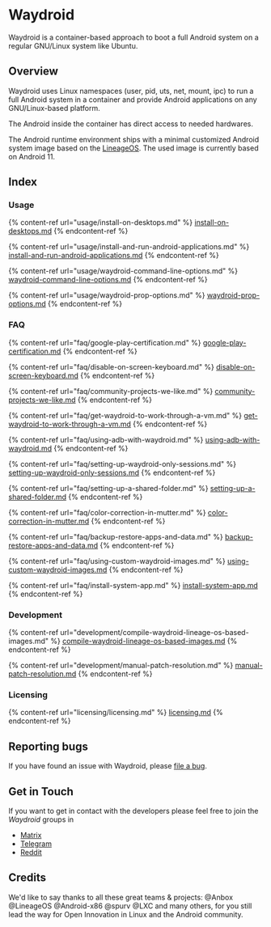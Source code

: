 # Waydroid

Waydroid is a container-based approach to boot a full Android system on a regular GNU/Linux system like Ubuntu.

## Overview

Waydroid uses Linux namespaces (user, pid, uts, net, mount, ipc) to run a full Android system in a container and provide Android applications on any GNU/Linux-based platform.

The Android inside the container has direct access to needed hardwares.

The Android runtime environment ships with a minimal customized Android system image based on the [LineageOS](https://lineageos.org). The used image is currently based on Android 11.

## Index

### Usage

{% content-ref url="usage/install-on-desktops.md" %}
[install-on-desktops.md](usage/install-on-desktops.md)
{% endcontent-ref %}

{% content-ref url="usage/install-and-run-android-applications.md" %}
[install-and-run-android-applications.md](usage/install-and-run-android-applications.md)
{% endcontent-ref %}

{% content-ref url="usage/waydroid-command-line-options.md" %}
[waydroid-command-line-options.md](usage/waydroid-command-line-options.md)
{% endcontent-ref %}

{% content-ref url="usage/waydroid-prop-options.md" %}
[waydroid-prop-options.md](usage/waydroid-prop-options.md)
{% endcontent-ref %}

### FAQ

{% content-ref url="faq/google-play-certification.md" %}
[google-play-certification.md](faq/google-play-certification.md)
{% endcontent-ref %}

{% content-ref url="faq/disable-on-screen-keyboard.md" %}
[disable-on-screen-keyboard.md](faq/disable-on-screen-keyboard.md)
{% endcontent-ref %}

{% content-ref url="faq/community-projects-we-like.md" %}
[community-projects-we-like.md](faq/community-projects-we-like.md)
{% endcontent-ref %}

{% content-ref url="faq/get-waydroid-to-work-through-a-vm.md" %}
[get-waydroid-to-work-through-a-vm.md](faq/get-waydroid-to-work-through-a-vm.md)
{% endcontent-ref %}

{% content-ref url="faq/using-adb-with-waydroid.md" %}
[using-adb-with-waydroid.md](faq/using-adb-with-waydroid.md)
{% endcontent-ref %}

{% content-ref url="faq/setting-up-waydroid-only-sessions.md" %}
[setting-up-waydroid-only-sessions.md](faq/setting-up-waydroid-only-sessions.md)
{% endcontent-ref %}

{% content-ref url="faq/setting-up-a-shared-folder.md" %}
[setting-up-a-shared-folder.md](faq/setting-up-a-shared-folder.md)
{% endcontent-ref %}

{% content-ref url="faq/color-correction-in-mutter.md" %}
[color-correction-in-mutter.md](faq/color-correction-in-mutter.md)
{% endcontent-ref %}

{% content-ref url="faq/backup-restore-apps-and-data.md" %}
[backup-restore-apps-and-data.md](faq/backup-restore-apps-and-data.md)
{% endcontent-ref %}

{% content-ref url="faq/using-custom-waydroid-images.md" %}
[using-custom-waydroid-images.md](faq/using-custom-waydroid-images.md)
{% endcontent-ref %}

{% content-ref url="faq/install-system-app.md" %}
[install-system-app.md](faq/install-system-app.md)
{% endcontent-ref %}

### Development

{% content-ref url="development/compile-waydroid-lineage-os-based-images.md" %}
[compile-waydroid-lineage-os-based-images.md](development/compile-waydroid-lineage-os-based-images.md)
{% endcontent-ref %}

{% content-ref url="development/manual-patch-resolution.md" %}
[manual-patch-resolution.md](development/manual-patch-resolution.md)
{% endcontent-ref %}

### Licensing

{% content-ref url="licensing/licensing.md" %}
[licensing.md](licensing/licensing.md)
{% endcontent-ref %}

## Reporting bugs

If you have found an issue with Waydroid, please [file a bug](https://github.com/waydroid/waydroid/issues/new/choose).

## Get in Touch

If you want to get in contact with the developers please feel free to join the _Waydroid_ groups in 
- [Matrix](https://matrix.to/#/#waydroid:matrix.org)
- [Telegram](https://t.me/WayDroid)
- [Reddit](https://www.reddit.com/r/waydroid/)

## Credits

We'd like to say thanks to all these great teams & projects: @Anbox @LineageOS @Android-x86 @spurv @LXC and many others, for you still lead the way for Open Innovation in Linux and the Android community.
